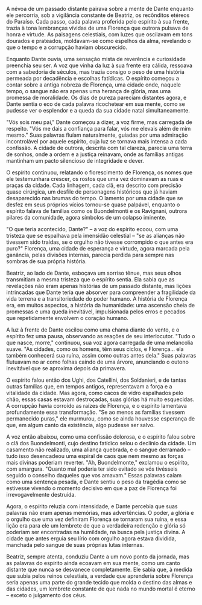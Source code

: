 A névoa de um passado distante pairava sobre a mente de Dante enquanto ele percorria, sob a vigilância constante de Beatriz, os recônditos etéreos do Paraíso. Cada passo, cada palavra proferida pelo espírito à sua frente, trazia à tona lembranças vívidas de uma Florença que outrora pulsava de honra e virtude. As paisagens celestiais, com luzes que oscilavam em tons dourados e prateados, moldavam-se como espelhos da alma, revelando o que o tempo e a corrupção haviam obscurecido.

Enquanto Dante ouvia, uma sensação mista de reverência e curiosidade preenchia seu ser. A voz que vinha da luz à sua frente era cálida, ressoava com a sabedoria de séculos, mas trazia consigo o peso de uma história permeada por decadência e escolhas fatídicas. O espírito começou a contar sobre a antiga nobreza de Florença, uma cidade onde, naquele tempo, o sangue não era apenas uma herança de glória, mas uma promessa de moralidade. Os dias de pureza pareciam distantes agora, e Dante sentia o eco de cada palavra ricochetear em sua mente, como se pudesse ver o esplendor e a queda da sua cidade natal simultaneamente.

"Vós sois meu pai," Dante começou a dizer, a voz firme, mas carregada de respeito. "Vós me dais a confiança para falar, vós me elevais além de mim mesmo." Suas palavras fluíam naturalmente, guiadas por uma admiração incontrolável por aquele espírito, cuja luz se tornava mais intensa a cada confissão. A cidade de outrora, descrita com tal clareza, parecia uma terra de sonhos, onde a ordem e a justiça reinavam, onde as famílias antigas mantinham um pacto silencioso de integridade e dever.

O espírito continuou, relatando o florescimento de Florença, os nomes que ele testemunhara crescer, os rostos que uma vez dominavam as ruas e praças da cidade. Cada linhagem, cada clã, era descrito com precisão quase cirúrgica, um desfile de personagens históricos que já haviam desaparecido nas brumas do tempo. O lamento por uma cidade que se desfez em seus próprios vícios tornou-se quase palpável, enquanto o espírito falava de famílias como os Buondelmonti e os Ravignani, outrora pilares da comunidade, agora símbolos de um colapso iminente.

"O que teria acontecido, Dante?" – a voz do espírito ecoou, com uma tristeza que se espalhava pela imensidão celestial – "se as alianças não tivessem sido traídas, se o orgulho não tivesse corrompido o que antes era puro?" Florença, uma cidade de esperança e virtude, agora marcada pela ganância, pelas divisões internas, parecia perdida para sempre nas sombras de sua própria história.

Beatriz, ao lado de Dante, esboçava um sorriso tênue, mas seus olhos transmitiam a mesma tristeza que o espírito sentia. Ela sabia que as revelações não eram apenas histórias de um passado distante, mas lições intrincadas que Dante teria que absorver para compreender a fragilidade da vida terrena e a transitoriedade do poder humano. A história de Florença era, em muitos aspectos, a história da humanidade: uma ascensão cheia de promessas e uma queda inevitável, impulsionada pelos erros e pecados que repetidamente envolvem o coração humano.

A luz à frente de Dante oscilou como uma chama diante do vento, e o espírito fez uma pausa, observando as reações de seu interlocutor. "Tudo o que nasce, morre," continuou, sua voz agora carregada de uma melancolia suave. "As cidades, como os homens, têm seus ciclos, e Florença... ela também conhecerá sua ruína, assim como outras antes dela." Suas palavras flutuavam no ar como folhas caindo de uma árvore, anunciando o outono inevitável que se aproxima depois da primavera.

O espírito falou então dos Ughi, dos Catellini, dos Soldanieri, e de tantas outras famílias que, em tempos antigos, representavam a força e a vitalidade da cidade. Mas agora, como cacos de vidro espalhados pelo chão, essas casas estavam destroçadas, suas glórias há muito esquecidas. A corrupção havia corroído as raízes de Florença, e o espírito lamentava profundamente essa transformação. "Se ao menos as famílias tivessem permanecido puras," ele murmurou, como se ainda houvesse esperança de que, em algum canto da existência, algo pudesse ser salvo. 

A voz então abaixou, como uma confissão dolorosa, e o espírito falou sobre o clã dos Buondelmonti, cujo destino fatídico selou o declínio da cidade. Um casamento não realizado, uma aliança quebrada, e o sangue derramado – tudo isso desencadeou uma espiral de caos que nem mesmo as forças mais divinas poderiam reverter. "Ah, Buondelmonte," exclamou o espírito, com amargura. "Quanto mal poderia ter sido evitado se vós tivésseis seguido o conselho daqueles que vos amavam." Essas palavras caíam como uma sentença pesada, e Dante sentiu o peso da tragédia como se estivesse vivendo o momento decisivo em que a paz de Florença foi irrevogavelmente destruída.

Agora, o espírito reluzia com intensidade, e Dante percebia que suas palavras não eram apenas memórias, mas advertências. O poder, a glória e o orgulho que uma vez definiram Florença se tornaram sua ruína, e essa lição era para ele um lembrete de que a verdadeira redenção e glória só poderiam ser encontradas na humildade, na busca pela justiça divina. A cidade que antes erguia seu lírio com orgulho agora estava dividida, manchada pelo sangue de suas próprias lutas internas. 

Beatriz, sempre atenta, conduziu Dante a um novo ponto da jornada, mas as palavras do espírito ainda ecoavam em sua mente, como um canto distante que nunca se desvanece completamente. Ele sabia que, à medida que subia pelos reinos celestiais, a verdade que aprenderia sobre Florença seria apenas uma parte do grande tecido que molda o destino das almas e das cidades, um lembrete constante de que nada no mundo mortal é eterno – exceto o julgamento dos céus.